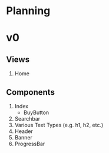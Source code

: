 # Planning

# v0

## Views

1. Home

## Components

1. Index
    - BuyButton
2. Searchbar
3. Various Text Types (e.g. h1, h2, etc.)
4. Header
5. Banner
6. ProgressBar
